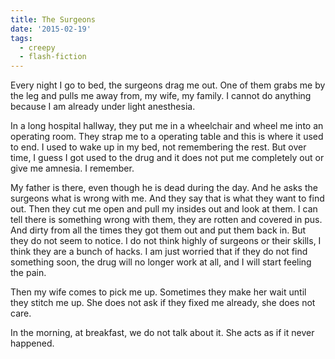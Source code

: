 ```yaml
---
title: The Surgeons
date: '2015-02-19'
tags:
  - creepy
  - flash-fiction
---
```


Every night I go to bed, the surgeons drag me out. One of them grabs me by the
leg and pulls me away from, my wife, my family. I cannot do anything because I
am already under light anesthesia.

<!-- truncate -->

In a long hospital hallway, they put me in a wheelchair and wheel me into an
operating room. They strap me to a operating table and this is where it used to
end. I used to wake up in my bed, not remembering the rest. But over time, I
guess I got used to the drug and it does not put me completely out or give me
amnesia. I remember.

My father is there, even though he is dead during the day. And he asks the
surgeons what is wrong with me. And they say that is what they want to find out.
Then they cut me open and pull my insides out and look at them. I can tell there
is something wrong with them, they are rotten and covered in pus. And dirty from
all the times they got them out and put them back in. But they do not seem to
notice. I do not think highly of surgeons or their skills, I think they are a
bunch of hacks. I am just worried that if they do not find something soon, the
drug will no longer work at all, and I will start feeling the pain.

Then my wife comes to pick me up. Sometimes they make her wait until they stitch
me up. She does not ask if they fixed me already, she does not care.

In the morning, at breakfast, we do not talk about it. She acts as if it never
happened.
